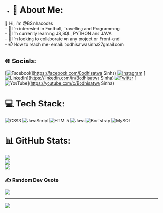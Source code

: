 - # 💫 About Me:
👋 Hi, I’m @BSinhacodes<br>- 👀 I’m interested in Football, Travelling and Programming<br>- 🌱 I’m currently learning JS,SQL, PYTHON and JAVA<br>- 💞️ I’m looking to collaborate on any project on Front-end<br>- 📫 How to reach me- email: bodhisatwasinha27gmail.com


## 🌐 Socials:
[![Facebook](https://img.shields.io/badge/Facebook-%231877F2.svg?logo=Facebook&logoColor=white)](https://facebook.com/Bodhisatwa Sinha) [![Instagram](https://img.shields.io/badge/Instagram-%23E4405F.svg?logo=Instagram&logoColor=white)](https://instagram.com/bodhisatwa_sinha) [![LinkedIn](https://img.shields.io/badge/LinkedIn-%230077B5.svg?logo=linkedin&logoColor=white)](https://linkedin.com/in/Bodhisatwa Sinha) [![Twitter](https://img.shields.io/badge/Twitter-%231DA1F2.svg?logo=Twitter&logoColor=white)](https://twitter.com/BodhisatwaSinh3) [![YouTube](https://img.shields.io/badge/YouTube-%23FF0000.svg?logo=YouTube&logoColor=white)](https://youtube.com/c/Bodhisatwa Sinha) 

# 💻 Tech Stack:
![CSS3](https://img.shields.io/badge/css3-%231572B6.svg?style=for-the-badge&logo=css3&logoColor=white) ![JavaScript](https://img.shields.io/badge/javascript-%23323330.svg?style=for-the-badge&logo=javascript&logoColor=%23F7DF1E) ![HTML5](https://img.shields.io/badge/html5-%23E34F26.svg?style=for-the-badge&logo=html5&logoColor=white) ![Java](https://img.shields.io/badge/java-%23ED8B00.svg?style=for-the-badge&logo=java&logoColor=white) ![Bootstrap](https://img.shields.io/badge/bootstrap-%23563D7C.svg?style=for-the-badge&logo=bootstrap&logoColor=white) ![MySQL](https://img.shields.io/badge/mysql-%2300f.svg?style=for-the-badge&logo=mysql&logoColor=white)
# 📊 GitHub Stats:
![](https://github-readme-stats.vercel.app/api?username=BSinhacodes&theme=dark&hide_border=false&include_all_commits=true&count_private=true)<br/>
![](https://github-readme-streak-stats.herokuapp.com/?user=BSinhacodes&theme=dark&hide_border=false)<br/>
![](https://github-readme-stats.vercel.app/api/top-langs/?username=BSinhacodes&theme=dark&hide_border=false&include_all_commits=true&count_private=true&layout=compact)

### ✍️ Random Dev Quote
![](https://quotes-github-readme.vercel.app/api?type=horizontal&theme=radical)



---
[![](https://visitcount.itsvg.in/api?id=BSinhacodes&icon=0&color=0)](https://visitcount.itsvg.in)

<!-- Proudly created with GPRM ( https://gprm.itsvg.in ) -->

<!---
BSinhacodes/BSinhacodes is a ✨ special ✨ repository because its `README.md` (this file) appears on your GitHub profile.
You can click the Preview link to take a look at your changes.
--->
